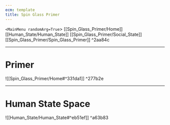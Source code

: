 ```yaml
---
ecm: template
title: Spin Glass Primer
---
```


`<MainMenu randomArg=True`>
[[Spin_Glass_Primer/Home]]
[[Human_State/Human_State]]
[[Spin_Glass_Primer/Social_State]]
[[Spin_Glass_Primer/Spin_Glass_Primer]] ^2aa84c

---

# Primer
![[Spin_Glass_Primer/Home#^331da1]] ^277b2e

---

# Human State Space
![[Human_State/Human_State#^eb51ef]]
^a63b83